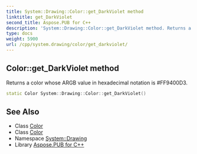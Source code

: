 ```yaml
---
title: System::Drawing::Color::get_DarkViolet method
linktitle: get_DarkViolet
second_title: Aspose.PUB for C++
description: 'System::Drawing::Color::get_DarkViolet method. Returns a color whose ARGB value in hexadecimal notation is #FF9400D3 in C++.'
type: docs
weight: 5900
url: /cpp/system.drawing/color/get_darkviolet/
---
```

## Color::get_DarkViolet method


Returns a color whose ARGB value in hexadecimal notation is #FF9400D3.

```cpp
static Color System::Drawing::Color::get_DarkViolet()
```

## See Also

* Class [Color](../)
* Class [Color](../)
* Namespace [System::Drawing](../../)
* Library [Aspose.PUB for C++](../../../)

